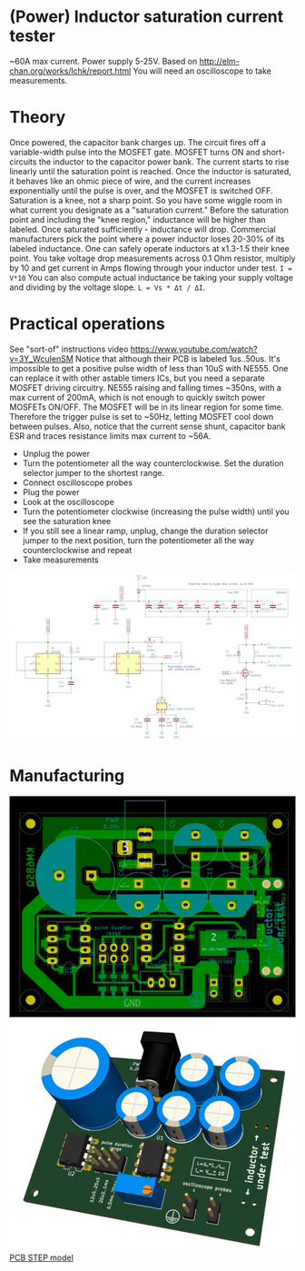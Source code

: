 # (Power) Inductor saturation current tester

~60A max current. Power supply 5-25V.
Based on http://elm-chan.org/works/lchk/report.html
You will need an oscilloscope to take measurements.


# Theory

Once powered, the capacitor bank charges up. The circuit fires off a variable-width pulse into the MOSFET gate. MOSFET turns ON and short-circuits the inductor to the capacitor power bank. The current starts to rise linearly until the saturation point is reached. Once the inductor is saturated, it behaves like an ohmic piece of wire, and the current increases exponentially until the pulse is over, and the MOSFET is switched OFF. Saturation is a knee, not a sharp point. So you have some wiggle room in what current you designate as a "saturation current." Before the saturation point and including the "knee region," inductance will be higher than labeled. Once saturated sufficiently - inductance will drop.
Commercial manufacturers pick the point where a power inductor loses 20-30% of its labeled inductance. One can safely operate inductors at x1.3-1.5 their knee point.
You take voltage drop measurements across 0.1 Ohm resistor, multiply by 10 and get current in Amps flowing through your inductor under test. `I = V*10`
You can also compute actual inductance be taking your supply voltage and dividing by the voltage slope. 
`L = Vs * Δt / ΔI`. 

# Practical operations

See "sort-of" instructions video https://www.youtube.com/watch?v=3Y_WcuIenSM
Notice that although their PCB is labeled 1us..50us. It's impossible to get a positive pulse width of less than 10uS with NE555. One can replace it with other astable timers ICs, but you need a separate MOSFET driving circuitry. NE555 raising and falling times ~350ns, with a max current of 200mA, which is not enough to quickly switch power MOSFETs ON/OFF. The MOSFET will be in its linear region for some time. Therefore the trigger pulse is set to ~50Hz, letting MOSFET cool down between pulses. Also, notice that the current sense shunt, capacitor bank ESR and traces resistance limits max current to ~56A.

* Unplug the power
* Turn the potentiometer all the way counterclockwise. Set the duration selector jumper to the shortest range. 
* Connect oscilloscope probes
* Plug the power
* Look at the oscilloscope
* Turn the potentiometer clockwise (increasing the pulse width) until you see the saturation knee
* If you still see a linear ramp, unplug, change the duration selector jumper to the next position, turn the potentiometer all the way counterclockwise and repeat
* Take measurements

![Schematic](schematic.jpg)

# Manufacturing

![PCB](pcb.jpg)
![Top view](pcb3d.jpg)
[PCB STEP model](main.step)